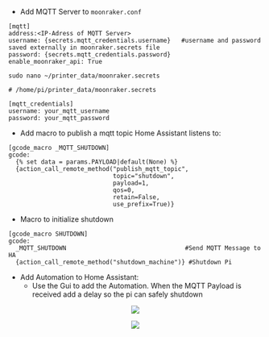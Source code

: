 * Add MQTT Server to `moonraker.conf`

```
[mqtt]
address:<IP-Adress of MQTT Server>
username: {secrets.mqtt_credentials.username}   #username and password saved externally in moonraker.secrets file
password: {secrets.mqtt_credentials.password}   
enable_moonraker_api: True
```


`sudo nano ~/printer_data/moonraker.secrets`

```
# /home/pi/printer_data/moonraker.secrets

[mqtt_credentials]
username: your_mqtt_username
password: your_mqtt_password
````



* Add macro to publish a mqtt topic Home Assistant listens to:

```
[gcode_macro _MQTT_SHUTDOWN]
gcode:
  {% set data = params.PAYLOAD|default(None) %}
  {action_call_remote_method("publish_mqtt_topic",
                             topic="shutdown",
                             payload=1,
                             qos=0,
                             retain=False,
                             use_prefix=True)}
```

* Macro to initialize shutdown
```
[gcode_macro SHUTDOWN]
gcode:
  _MQTT_SHUTDOWN                                 #Send MQTT Message to HA
  {action_call_remote_method("shutdown_machine")} #Shutdown Pi
```


* Add Automation to Home Assistant:
	- Use the Gui to add the Automation. When the MQTT Payload is received add a delay so the pi can safely shutdown

<p align="center">
<img src="./screens/when.png">
</p>

<p align="center">
<img src="./screen/then_do">
</p>

